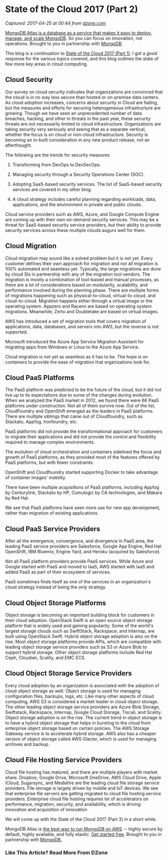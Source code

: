 # State of the Cloud 2017 (Part 2)

_Captured: 2017-04-25 at 00:44 from [dzone.com](https://dzone.com/articles/state-of-the-cloud-2017-part-2)_

[MongoDB Atlas is a database as a service that makes it easy to deploy, manage, and scale MongoDB](https://dzone.com/go?i=193126&u=https%3A%2F%2Fwww.mongodb.com%2Fcloud%2Fatlas%2Flp%2Ftry-2%3Futm_medium%3DDisplay%26utm_source%3Ddzone%26utm_campaign%3DWW_Reg_ATLAS_Dzone%26utm_content%3Dpre-post-roll%26utm_term%3Dcloud%26jmp%3Ddzone-ad). So you can focus on innovation, not operations. Brought to you in partnership with [MongoDB](https://dzone.com/go?i=193126&u=https%3A%2F%2Fwww.mongodb.com%2Fcloud%2Fatlas%2Flp%2Ftry-2%3Futm_medium%3DDisplay%26utm_source%3Ddzone%26utm_campaign%3DWW_Reg_ATLAS_Dzone%26utm_content%3Dpre-post-roll%26utm_term%3Dcloud%26jmp%3Ddzone-ad).

This blog is a continuation to [State of the Cloud 2017 (Part 1)](https://dzone.com/articles/state-of-the-cloud-2017-part-1). I got a good response for the various topics covered, and this blog outlines the state of few more key areas in cloud computing.

## Cloud Security

Our survey on cloud security indicates that organizations are convinced that the cloud is in no way less secure than hosted or on-premise data centers. As cloud adoption increases, concerns about security in Cloud are fading, but the measures and efforts for securing heterogeneous infrastructure are growing. Though we have seen an unprecedented number of data breaches, hacking, and other in threats in the past year, these security threats are not necessarily limited to cloud infrastructure. Organizations are taking security very seriously and seeing that as a separate vertical, whether the focus is on cloud or non-cloud infrastructure. Security is becoming an in-built consideration in any new product release, not an afterthought.

The following are the trends for security measures:

  1. Transforming from DevOps to DevSecOps.

  2. Managing security through a Security Operations Center (SOC).

  3. Adopting SaaS-based security services. The list of SaaS-based security services are covered in my other blog.

  4. A cloud strategy includes careful planning regarding workloads, data, applications, and the environment in private and public clouds.

Cloud service providers such as AWS, Azure, and Google Compute Engine are coming up with their own on-demand security services. This may be a threat for SaaS-based security service providers, but their ability to provide security services across these multiple clouds augurs well for them.

## Cloud Migration

Cloud migration may sound like a solved problem but it is not yet. Every customer defines their own approach for migration and not all migration is 100% automated and seamless yet. Typically, the large migrations are done by cloud SIs in partnership with any of the migration tool vendors. The migration is mostly a combination of tool-based and manual processes, as there are a lot of considerations based on modularity, scalability, and performance involved during the planning phase. There are multiple forms of migrations happening such as physical-to-cloud, virtual-to-cloud, and cloud-to-cloud. Migration happens either through a virtual image or the operating system. Appzero and Racemi are based on operating system migrations. Meanwhile, Zerto and Doubletake are based on virtual images.

AWS has introduced a set of migration tools that covers migration of applications, data, databases, and servers into AWS, but the reverse is not supported.

Microsoft introduced the Azure App Service Migration Assistant for migrating apps from Windows or Linux to the Azure App Service.

Cloud migration is not yet as seamless as it has to be. The hope is on containers to provide the ease of migration that organizations look for.

## Cloud PaaS Platforms

The PaaS platform was predicted to be the future of the cloud, but it did not live up to its expectations due to some of the changes during evolution. When we analyzed the PaaS market in 2012, we found there were 66 PaaS platforms under construction. Not all of them survive now. Out of the list, CloudFoundry and OpenShift emerged as the leaders in PaaS platforms. There are multiple siblings that came out of Cloudfoundry, such as Stackato, Appfog, Ironfoundry, etc.

PaaS platforms did not provide the transformational approach for customers to migrate their applications and did not provide the control and flexibility required to manage complex environments.

The evolution of cloud orchestration and containers sidelined the focus and growth of PaaS platforms, as they provided most of the features offered by PaaS platforms, but with fewer constraints.

OpenShift and Cloudfoundry started supporting Docker to take advantage of container images' mobility.

There have been multiple acquisitions of PaaS platforms, including Appfog by Centurylink, Stackato by HP, Cumulogic by CA technologies, and Makara by Red Hat.

We see that PaaS platforms have seen more use for new app development, rather than migration of existing applications.

## Cloud PaaS Service Providers

After all the emergence, convergence, and divergence in PaaS area, the leading PaaS service providers are Salesforce, Google App Engine, Red Hat OpenShift, IBM Bluemix, Engine Yard, and Heroku (acquired by Salesforce).

Not all PaaS platform providers provide PaaS services. While Azure and Google started with PaaS and moved to IaaS, AWS started with IaaS and added PaaS as part of their ecosystem of services.

PaaS sometimes finds itself as one of the services in an organization's cloud strategy instead of being the only strategy.

## Cloud Object Storage Platforms

Object storage is becoming an important building block for customers in their cloud adoption. OpenStack Swift is an open source object storage platform that is widely used and gaining popularity. Some of the world's largest storage clouds such as SwiftStack, Rackspace, and Internap, are built using OpenStack Swift. Hybrid object storage adoption is also on the rise. Most object storage platforms provide APIs, which are compatible with leading object storage service providers such as S3 or Azure Blob to support hybrid storage. Other object storage platforms include Red Hat Ceph, Cloudian, Scality, and EMC ECS.

## Cloud Object Storage Service Providers

Every cloud adoption by an organization is associated with the adoption of cloud object storage as well. Object storage is used for managing configuration files, backups, logs, etc. Like many other aspects of cloud computing, AWS S3 is considered a market leader in cloud object storage. The other leading object storage service providers are Azure Blob Storage, Swiftstack, Rackspace, Internap, Google Cloud Storage, Tiscali, and Scality. Object storage adoption is on the rise. The current trend in object storage is to have a hybrid object storage that helps in bursting to the cloud from enterprise object storage based on certain policies. The AWS Storage Gateway service is to accelerate hybrid storage. AWS also has a cheaper version of object storage called AWS Glacier, which is used for managing archives and backup.

## Cloud File Hosting Service Providers

Cloud file hosting has matured, and there are multiple players with market share. Dropbox, Google Drive, Microsoft OneDrive, AWS Cloud Drive, Apple iCloud, Sugarsync, and Mediafire are the leading cloud file storage service providers. File storage is largely driven by mobile and IoT devices. We see that enterprise file servers are getting migrated to cloud file hosting service providers. Enterprise cloud file hosting requires lot of accelerators on performance, migration, security, and availability, which is driving innovation and acquisition of innovation

We will come up with the State of the Cloud 2017 (Part 3) in a short while.

MongoDB Atlas is [the best way to run MongoDB on AWS](https://dzone.com/go?i=193125&u=https%3A%2F%2Fwww.mongodb.com%2Fcloud%2Fatlas%2Flp%2Ftry-2%3Futm_medium%3DDisplay%26utm_source%3Ddzone%26utm_campaign%3DWW_Reg_ATLAS_Dzone%26utm_content%3Dpre-post-roll%26utm_term%3Dcloud%26jmp%3Ddzone-ad) -- highly secure by default, highly available, and fully elastic. [Get started free](https://dzone.com/go?i=193125&u=https%3A%2F%2Fwww.mongodb.com%2Fcloud%2Fatlas%2Flp%2Ftry-2%3Futm_medium%3DDisplay%26utm_source%3Ddzone%26utm_campaign%3DWW_Reg_ATLAS_Dzone%26utm_content%3Dpre-post-roll%26utm_term%3Dcloud%26jmp%3Ddzone-ad). Brought to you in partnership with [MongoDB.](https://dzone.com/go?i=193125&u=https%3A%2F%2Fwww.mongodb.com%2Fcloud%2Fatlas%2Flp%2Ftry-2%3Futm_medium%3DDisplay%26utm_source%3Ddzone%26utm_campaign%3DWW_Reg_ATLAS_Dzone%26utm_content%3Dpre-post-roll%26utm_term%3Dcloud%26jmp%3Ddzone-ad)

### Like This Article? Read More From DZone
